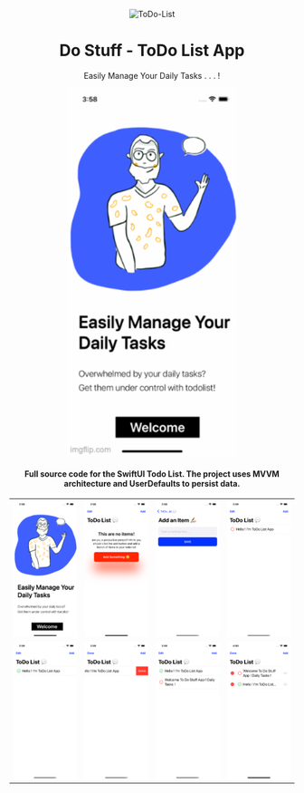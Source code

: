 <div align="center">

![ToDo-List](https://socialify.git.ci/aryasoni98/ToDo-List/image?description=1&forks=1&issues=1&language=1&logo=https%3A%2F%2Fraw.githubusercontent.com%2Faryasoni98%2FToDo-List%2Fmain%2FAppIcon.png&owner=1&pulls=1&stargazers=1&theme=Light)

# Do Stuff - ToDo List App
Easily Manage Your Daily Tasks . . . !

</div>

<table>

<tr>

<div align="center">
  <p align="center"> <img src="./AppScreen/ToDoList.gif" alt="hello" width="300" /></p>

  #### Full source code for the SwiftUI Todo List. The project uses MVVM architecture and UserDefaults to persist data.
</div>

</tr>
	<tr>
		<td align="center">
				<img src="./AppScreen/1.png" width="300px" alt="" />
		</td>
    <td align="center">
				<img src="./AppScreen/2.png" width="300px" alt="" />
		</td>
    <td align="center">
				<img src="./AppScreen/3.png" width="300px" alt="" />
		</td>
    <td align="center">
				<img src="./AppScreen/4.png" width="300px" alt="" />
		</td>
    <tr>
  		<td align="center">
  				<img src="./AppScreen/5.png" width="300px" alt="" />
  		</td>
      <td align="center">
  				<img src="./AppScreen/6.png" width="300px" alt="" />
  		</td>
      <td align="center">
  				<img src="./AppScreen/7.png" width="300px" alt="" />
  		</td>
      <td align="center">
  				<img src="./AppScreen/8.png" width="300px" alt="" />
  		</td>
	</tr>
</table>
